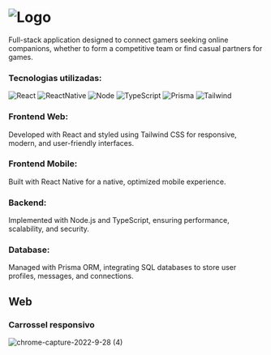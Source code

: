 # ![Logo](https://user-images.githubusercontent.com/12224963/198496078-643fbea5-1c4d-42de-8e9b-43aa4c558180.png)
Full-stack application designed to connect gamers seeking online companions, whether to form a competitive team or find casual partners for games.

### Tecnologias utilizadas:
![React](https://img.shields.io/badge/react-%2320232a.svg?style=for-the-badge&logo=react&logoColor=%2361DAFB)
![ReactNative](https://img.shields.io/badge/React_Native-20232A?style=for-the-badge&logo=react&logoColor=61DAFB)
![Node](https://img.shields.io/badge/Node.js-43853D?style=for-the-badge&logo=node.js&logoColor=white)
![TypeScript](https://img.shields.io/badge/typescript-%23007ACC.svg?style=for-the-badge&logo=typescript&logoColor=white)
![Prisma](https://img.shields.io/badge/Prisma-3982CE?style=for-the-badge&logo=Prisma&logoColor=white)
![Tailwind](https://img.shields.io/badge/Tailwind_CSS-38B2AC?style=for-the-badge&logo=tailwind-css&logoColor=white)

### Frontend Web:
Developed with React and styled using Tailwind CSS for responsive, modern, and user-friendly interfaces.

### Frontend Mobile:
Built with React Native for a native, optimized mobile experience.

### Backend:
 Implemented with Node.js and TypeScript, ensuring performance, scalability, and security.

### Database:
Managed with Prisma ORM, integrating SQL databases to store user profiles, messages, and connections.

## Web

### Carrossel responsivo
![chrome-capture-2022-9-28 (4)](https://user-images.githubusercontent.com/12224963/198495642-aa472c17-02c4-4f50-ab9d-513f1483f42a.gif)
